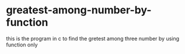 # greatest-among-number-by-function
this is the program in c to find the gretest among three number by using function only
